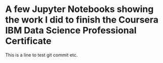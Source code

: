 # A few Jupyter Notebooks showing the work I did to finish the Coursera IBM Data Science Professional Certificate

This is a line to test git commit etc.
